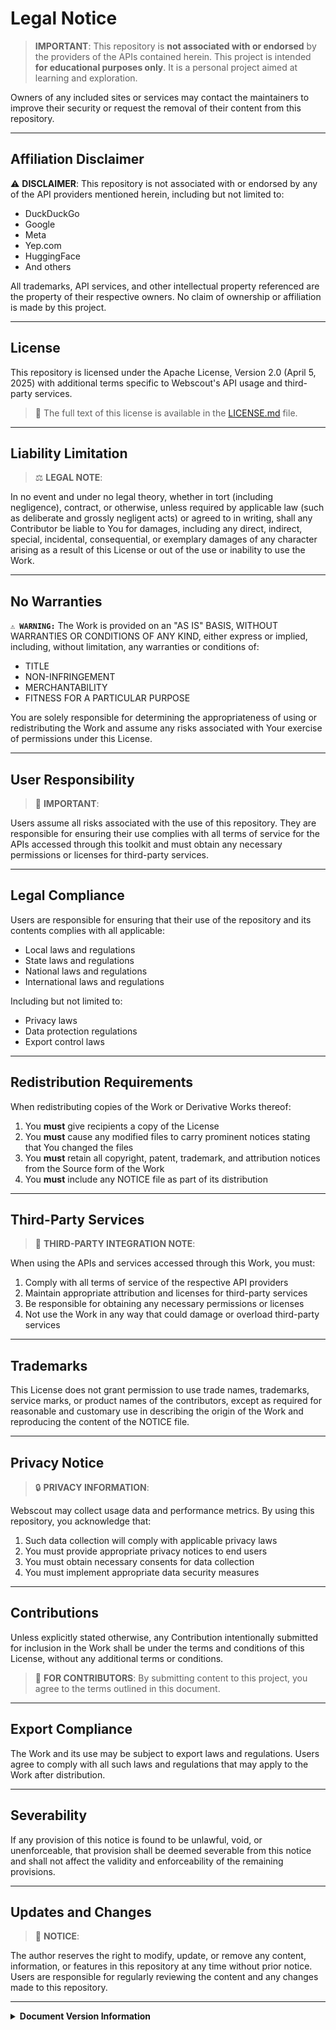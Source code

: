 # Legal Notice

> **IMPORTANT**: This repository is **not associated with or endorsed** by the providers of the APIs contained herein. This project is intended **for educational purposes only**. It is a personal project aimed at learning and exploration.

Owners of any included sites or services may contact the maintainers to improve their security or request the removal of their content from this repository.

---

## Affiliation Disclaimer

⚠️ **DISCLAIMER**: This repository is not associated with or endorsed by any of the API providers mentioned herein, including but not limited to:

- DuckDuckGo
- Google
- Meta
- Yep.com
- HuggingFace
- And others

All trademarks, API services, and other intellectual property referenced are the property of their respective owners. No claim of ownership or affiliation is made by this project.

---

## License

This repository is licensed under the Apache License, Version 2.0 (April 5, 2025) with additional terms specific to Webscout's API usage and third-party services.

> 📄 The full text of this license is available in the [LICENSE.md](./LICENSE.md) file.

---

## Liability Limitation

> ⚖️ **LEGAL NOTE**: 

In no event and under no legal theory, whether in tort (including negligence), contract, or otherwise, unless required by applicable law (such as deliberate and grossly negligent acts) or agreed to in writing, shall any Contributor be liable to You for damages, including any direct, indirect, special, incidental, consequential, or exemplary damages of any character arising as a result of this License or out of the use or inability to use the Work.

---

## No Warranties

**`⚠️ WARNING:`** The Work is provided on an "AS IS" BASIS, WITHOUT WARRANTIES OR CONDITIONS OF ANY KIND, either express or implied, including, without limitation, any warranties or conditions of:
- TITLE
- NON-INFRINGEMENT
- MERCHANTABILITY
- FITNESS FOR A PARTICULAR PURPOSE

You are solely responsible for determining the appropriateness of using or redistributing the Work and assume any risks associated with Your exercise of permissions under this License.

---

## User Responsibility

> 📌 **IMPORTANT**:

Users assume all risks associated with the use of this repository. They are responsible for ensuring their use complies with all terms of service for the APIs accessed through this toolkit and must obtain any necessary permissions or licenses for third-party services.

---

## Legal Compliance

Users are responsible for ensuring that their use of the repository and its contents complies with all applicable:

- Local laws and regulations
- State laws and regulations
- National laws and regulations
- International laws and regulations

Including but not limited to:
* Privacy laws
* Data protection regulations
* Export control laws

---

## Redistribution Requirements

When redistributing copies of the Work or Derivative Works thereof:

1. You **must** give recipients a copy of the License
2. You **must** cause any modified files to carry prominent notices stating that You changed the files
3. You **must** retain all copyright, patent, trademark, and attribution notices from the Source form of the Work
4. You **must** include any NOTICE file as part of its distribution

---

## Third-Party Services

> 🔗 **THIRD-PARTY INTEGRATION NOTE**:

When using the APIs and services accessed through this Work, you must:

1. Comply with all terms of service of the respective API providers
2. Maintain appropriate attribution and licenses for third-party services
3. Be responsible for obtaining any necessary permissions or licenses
4. Not use the Work in any way that could damage or overload third-party services

---

## Trademarks

This License does not grant permission to use trade names, trademarks, service marks, or product names of the contributors, except as required for reasonable and customary use in describing the origin of the Work and reproducing the content of the NOTICE file.

---

## Privacy Notice

> 🔒 **PRIVACY INFORMATION**:

Webscout may collect usage data and performance metrics. By using this repository, you acknowledge that:

1. Such data collection will comply with applicable privacy laws
2. You must provide appropriate privacy notices to end users
3. You must obtain necessary consents for data collection
4. You must implement appropriate data security measures

---

## Contributions

Unless explicitly stated otherwise, any Contribution intentionally submitted for inclusion in the Work shall be under the terms and conditions of this License, without any additional terms or conditions.

> 👥 **FOR CONTRIBUTORS**: By submitting content to this project, you agree to the terms outlined in this document.

---

## Export Compliance

The Work and its use may be subject to export laws and regulations. Users agree to comply with all such laws and regulations that may apply to the Work after distribution.

---

## Severability

If any provision of this notice is found to be unlawful, void, or unenforceable, that provision shall be deemed severable from this notice and shall not affect the validity and enforceability of the remaining provisions.

---

## Updates and Changes

> 📢 **NOTICE**: 

The author reserves the right to modify, update, or remove any content, information, or features in this repository at any time without prior notice. Users are responsible for regularly reviewing the content and any changes made to this repository.

---

<details>
<summary><strong>Document Version Information</strong></summary>

- **Last Updated**: April 5, 2025
- **Version**: 1.1
- **Document Owner**: Webscout Team
</details>


